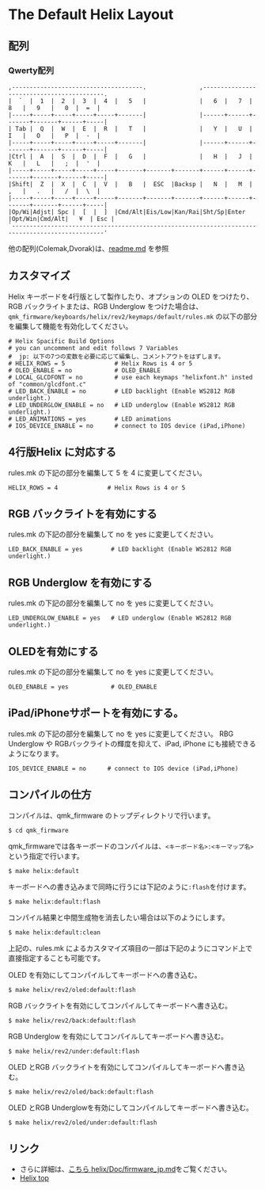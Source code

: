 # The Default Helix Layout
## 配列

### Qwerty配列

```
,-------------------------------------.               ,------------------------------------------.
|  `  |  1  |  2  |  3  |  4  |   5   |               |   6  |   7  |   8   |   9   |   0  |  =  |
|-----+-----+-----+-----+-----+-------|               |------+------+-------+-------+------+-----|
| Tab |  Q  |  W  |  E  |  R  |   T   |               |   Y  |   U  |   I   |   O   |   P  |  -  |
|-----+-----+-----+-----+-----+-------|               |------+------+-------+-------+------+-----|
|Ctrl |  A  |  S  |  D  |  F  |   G   |               |   H  |   J  |   K   |   L   |   ;  |  '  |
|-----+-----+-----+-----+-----+-------+-------+-------+------+------+-------+-------+------+-----|
|Shift|  Z  |  X  |  C  |  V  |   B   |  ESC  |Backsp |   N  |   M  |   ,   |   .   |   /  |  \  |
|-----+-----+-----+-----+-----+-------+-------+-------+------+------+-------+-------+------+-----|
|Op/Wi|Adjst| Spc |  [  |  ]  |Cmd/Alt|Eis/Low|Kan/Rai|Sht/Sp|Enter |Opt/Win|Cmd/Alt|   ¥  | Esc |
`------------------------------------------------------------------------------------------------'
```

他の配列(Colemak,Dvorak)は、[readme.md](readme.md) を参照

## カスタマイズ

Helix キーボードを4行版として製作したり、オプションの OLED をつけたり、
RGB バックライトまたは、RGB Underglow をつけた場合は、
`qmk_firmware/keyboards/helix/rev2/keymaps/default/rules.mk` の以下の部分を編集して機能を有効化してください。

```
# Helix Spacific Build Options
# you can uncomment and edit follows 7 Variables
#  jp: 以下の7つの変数を必要に応じて編集し、コメントアウトをはずします。
# HELIX_ROWS = 5              # Helix Rows is 4 or 5
# OLED_ENABLE = no            # OLED_ENABLE
# LOCAL_GLCDFONT = no         # use each keymaps "helixfont.h" insted of "common/glcdfont.c"
# LED_BACK_ENABLE = no        # LED backlight (Enable WS2812 RGB underlight.)
# LED_UNDERGLOW_ENABLE = no   # LED underglow (Enable WS2812 RGB underlight.)
# LED_ANIMATIONS = yes        # LED animations
# IOS_DEVICE_ENABLE = no      # connect to IOS device (iPad,iPhone)
```

## 4行版Helix に対応する

rules.mk の下記の部分を編集して 5 を 4 に変更してください。

```
HELIX_ROWS = 4              # Helix Rows is 4 or 5
```

## RGB バックライトを有効にする

rules.mk の下記の部分を編集して no を yes に変更してください。

```
LED_BACK_ENABLE = yes        # LED backlight (Enable WS2812 RGB underlight.)
```

## RGB Underglow を有効にする

rules.mk の下記の部分を編集して no を yes に変更してください。
```
LED_UNDERGLOW_ENABLE = yes   # LED underglow (Enable WS2812 RGB underlight.)
```

## OLEDを有効にする

rules.mk の下記の部分を編集して no を yes に変更してください。
```
OLED_ENABLE = yes            # OLED_ENABLE
```

## iPad/iPhoneサポートを有効にする。

rules.mk の下記の部分を編集して no を yes に変更してください。
RBG Underglow や RGBバックライトの輝度を抑えて、iPad, iPhone にも接続できるようになります。

```
IOS_DEVICE_ENABLE = no      # connect to IOS device (iPad,iPhone)
```

## コンパイルの仕方

コンパイルは、qmk_firmware のトップディレクトリで行います。

```
$ cd qmk_firmware
```
qmk_firmwareでは各キーボードのコンパイルは、`<キーボード名>:<キーマップ名>`という指定で行います。

```
$ make helix:default
```

キーボードへの書き込みまで同時に行うには下記のように`:flash`を付けます。

```
$ make helix:default:flash
```

コンパイル結果と中間生成物を消去したい場合は以下のようにします。

```
$ make helix:default:clean
```

上記の、rules.mk によるカスタマイズ項目の一部は下記のようにコマンド上で直接指定することも可能です。

OLED を有効にしてコンパイルしてキーボードへの書き込む。
```
$ make helix/rev2/oled:default:flash
```

RGB バックライトを有効にしてコンパイルしてキーボードへ書き込む。
```
$ make helix/rev2/back:default:flash
```

RGB Underglow を有効にしてコンパイルしてキーボードへ書き込む。
```
$ make helix/rev2/under:default:flash
```

OLED とRGB バックライトを有効にしてコンパイルしてキーボードへ書き込む。
```
$ make helix/rev2/oled/back:default:flash
```

OLED とRGB Underglowを有効にしてコンパイルしてキーボードへ書き込む。
```
$ make helix/rev2/oled/under:default:flash
```

## リンク

* さらに詳細は、[こちら helix/Doc/firmware_jp.md](https://github.com/MakotoKurauchi/helix/blob/master/Doc/firmware_jp.md)をご覧ください。
* [Helix top](https://github.com/MakotoKurauchi/helix)
